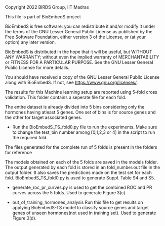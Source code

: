 Copyright 2022 BIRDS Group, IIT Madras

This file is part of BioEmbedS project

BioEmbedS is free software: you can redistribute it and/or modify
it under the terms of the GNU Lesser General Public License as published by the Free Software Foundation, either version 3 of the License, or (at your option) any later version.

BioEmbedS is distributed in the hope that it will be useful,
but WITHOUT ANY WARRANTY; without even the implied warranty of
MERCHANTABILITY or FITNESS FOR A PARTICULAR PURPOSE.  See the
GNU Lesser General Public License for more details.

You should have received a copy of the GNU Lesser General Public License along with BioEmbedS.  If not, see <https://www.gnu.org/licenses/>.


The results for this Machine learning setup are reported using 5-fold cross validation. This folder contains a seperate file for each fold.


The entire dataset is already divided into 5 bins considering only the hormones having atleast 5 genes. One set of bins is for source genes and the other for target associated genes.

- Run the BioEmbedS_TS_fold0.py file to run the experiments. Make sure to change the test_bin number among [0,1,2,3 or 4] in the script to run the required fold. 

The files generated for the complete run of 5 folds is present in the folders for reference

The models obtained on each of the 5 folds are saved in the models folder.
The output generated by each fold is stored in an fold_number.out file in the output folder. It also saves the predictions made on the test set for each fold.
BioEmbedS_TS_fold0.py is used to generate Suppl. Table S4 and S5.

- generate_roc_pr_curves.py is used to get the combined ROC and PR curves across the 5 folds. Used to generate Figure 3(c)

- out_of_training_hormones_analysis 
Run this file to get results on applying BioEmbedS-TS model to classify source genes and target genes of unseen hormones(not used in training set).
Used to generate Figure 3(d).